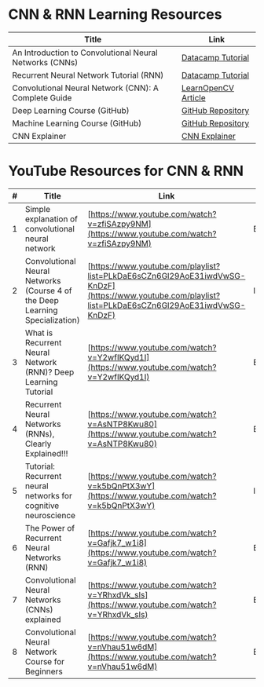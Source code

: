 # CNN & RNN Learning Resources

| Title | Link |
|-------|------|
| An Introduction to Convolutional Neural Networks (CNNs) | <a href="https://www.datacamp.com/tutorial/introduction-to-convolutional-neural-networks-cnns" target="_blank">Datacamp Tutorial</a> |
| Recurrent Neural Network Tutorial (RNN) | <a href="https://www.datacamp.com/tutorial/tutorial-for-recurrent-neural-network" target="_blank">Datacamp Tutorial</a> |
| Convolutional Neural Network (CNN): A Complete Guide | <a href="https://learnopencv.com/understanding-convolutional-neural-networks-cnn/" target="_blank">LearnOpenCV Article</a> |
| Deep Learning Course (GitHub) | <a href="https://github.com/MatchLab-Imperial/deep-learning-course" target="_blank">GitHub Repository</a> |
| Machine Learning Course (GitHub) | <a href="https://github.com/MatchLab-Imperial/machine-learning-course" target="_blank">GitHub Repository</a> |
|CNN Explainer|<a href="https://poloclub.github.io/cnn-explainer/" target="_blank">CNN Explainer</a> |


# YouTube Resources for CNN & RNN

| # | Title | Link | Difficulty | Notes |
|---|-------|------|------------|-------|
| 1 | Simple explanation of convolutional neural network | [https://www.youtube.com/watch?v=zfiSAzpy9NM](https://www.youtube.com/watch?v=zfiSAzpy9NM) | Beginner | A gentle intro to CNNs — minimal math, good for absolute beginners. |
| 2 | Convolutional Neural Networks (Course 4 of the Deep Learning Specialization) | [https://www.youtube.com/playlist?list=PLkDaE6sCZn6Gl29AoE31iwdVwSG-KnDzF](https://www.youtube.com/playlist?list=PLkDaE6sCZn6Gl29AoE31iwdVwSG-KnDzF) | Intermediate/Advanced | Playlist form, academic depth. |
| 3 | What is Recurrent Neural Network (RNN)? Deep Learning Tutorial | [https://www.youtube.com/watch?v=Y2wfIKQyd1I](https://www.youtube.com/watch?v=Y2wfIKQyd1I) | Beginner | Intro to RNNs, sequence modelling. |
| 4 | Recurrent Neural Networks (RNNs), Clearly Explained!!! | [https://www.youtube.com/watch?v=AsNTP8Kwu80](https://www.youtube.com/watch?v=AsNTP8Kwu80) | Beginner/Intermediate | Covers RNNs and the vanishing/exploding gradient issue. |
| 5 | Tutorial: Recurrent neural networks for cognitive neuroscience | [https://www.youtube.com/watch?v=k5bQnPtX3wY](https://www.youtube.com/watch?v=k5bQnPtX3wY)  | Intermediate/Advanced | Focused on RNNs in neuroscience context — more niche. |
| 6 | The Power of Recurrent Neural Networks (RNN) | [https://www.youtube.com/watch?v=Gafjk7_w1i8](https://www.youtube.com/watch?v=Gafjk7_w1i8)  | Beginner/Intermediate | Overview of RNNs and their applications. |
| 7 | Convolutional Neural Networks (CNNs) explained | [https://www.youtube.com/watch?v=YRhxdVk_sIs](https://www.youtube.com/watch?v=YRhxdVk_sIs) | Beginner | Visual explanation of CNN layers, filters. |
| 8 | Convolutional Neural Network Course for Beginners | [https://www.youtube.com/watch?v=nVhau51w6dM](https://www.youtube.com/watch?v=nVhau51w6dM) | Beginner | Full course (~2h) focused on CNNs for image classification. |
